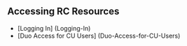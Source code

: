 ## Accessing RC Resources ##
* [Logging In] (Logging-In)
* [Duo Access for CU Users] (Duo-Access-for-CU-Users)


